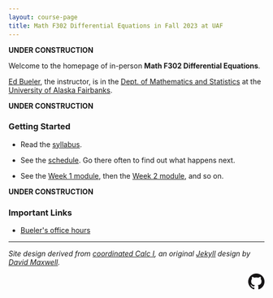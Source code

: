 ```yaml
---
layout: course-page
title: Math F302 Differential Equations in Fall 2023 at UAF
---
```


**UNDER CONSTRUCTION**

Welcome to the homepage of in-person **Math F302 Differential Equations**.

[Ed Bueler](http://bueler.github.io/), the instructor, is in the [Dept. of Mathematics and Statistics](http://www.uaf.edu/dms/) at the [University of Alaska Fairbanks](http://www.uaf.edu/).

**UNDER CONSTRUCTION**

### Getting Started

* Read the [syllabus](syllabus.pdf).

* See the [schedule](schedule.pdf).  Go there often to find out what happens next.

* See the [Week 1 module](week1), then the [Week 2 module](week2), and so on.

**UNDER CONSTRUCTION**

### Important Links

* [Bueler's office hours](http://bueler.github.io/OffHrs.htm)

---
_Site design derived from [coordinated Calc I](https://uaf-math251.github.io/), an original [Jekyll](https://jekyllrb.com/) design by [David Maxwell](https://damaxwell.github.io/)._

[<img src="GitHub-Mark-32px.png" align="right">](https://github.com/bueler/math302 "This page is a github repo.")
